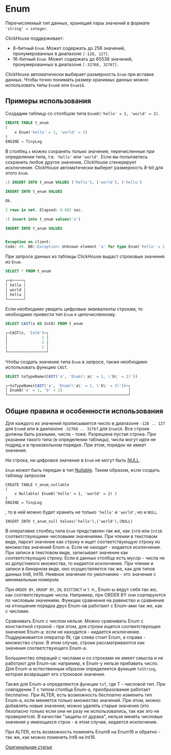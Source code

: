 # Enum

Перечисляемый тип данных, хранящий пары значений в формате `'string' = integer`.

ClickHouse поддерживает:

- 8-битный `Enum`. Может содержать до 256 значений, пронумерованных в диапазоне `[-128, 127]`.
- 16-битный `Enum`. Может содержать до 65536 значений, пронумерованных в диапазоне `[-32768, 32767]`.

ClickHouse автоматически выбирает размерность `Enum` при вставке данных. Чтобы точно понимать размер хранимых данных можно использовать типы `Enum8` или `Enum16`.

## Примеры использования

Создадим таблицу со столбцом типа `Enum8('hello' = 1, 'world' = 2)`.

```sql
CREATE TABLE t_enum
(
    x Enum('hello' = 1, 'world' = 2)
)
ENGINE = TinyLog
```

В столбец `x` можно сохранять только значения, перечисленные при определении типа, т.е. `'hello'` или `'world'`. Если вы попытаетесь сохранить любое другое значение, ClickHouse сгенерирует исключение. ClickHouse автоматически выберет размерность 8-bit для этого `Enum`.

```sql
:) INSERT INTO t_enum VALUES ('hello'), ('world'), ('hello')

INSERT INTO t_enum VALUES

Ok.

3 rows in set. Elapsed: 0.002 sec.

:) insert into t_enum values('a')

INSERT INTO t_enum VALUES


Exception on client:
Code: 49. DB::Exception: Unknown element 'a' for type Enum('hello' = 1, 'world' = 2)
```

При запросе данных из таблицы ClickHouse выдаст строковые значения из `Enum`.

```sql
SELECT * FROM t_enum

┌─x─────┐
│ hello │
│ world │
│ hello │
└───────┘
```

Если необходимо увидеть цифровые эквиваленты строкам, то необходимо привести тип `Enum` к целочисленному.

```sql
SELECT CAST(x AS Int8) FROM t_enum

┌─CAST(x, 'Int8')─┐
│               1 │
│               2 │
│               1 │
└─────────────────┘
```

Чтобы создать значение типа `Enum` в запросе, также необходимо использовать функцию `CAST`.

```sql
SELECT toTypeName(CAST('a', 'Enum(\'a\' = 1, \'b\' = 2)'))

┌─toTypeName(CAST('a', 'Enum(\'a\' = 1, \'b\' = 2)'))─┐
│ Enum8('a' = 1, 'b' = 2)                             │
└─────────────────────────────────────────────────────┘
```

## Общие правила и особенности использования

Для каждого из значений прописывается число в диапазоне `-128 .. 127` для `Enum8` или в диапазоне `-32768 .. 32767` для `Enum16`. Все строки должны быть разными, числа - тоже. Разрешена пустая строка. При указании такого типа (в определении таблицы), числа могут идти не подряд и в произвольном порядке. При этом, порядок не имеет значения.

Ни строка, ни цифровое значение в `Enum` не могут быть [NULL](../query_language/syntax.md).

`Enum` может быть передан в тип [Nullable](nullable.md). Таким образом, если создать таблицу запросом

```
CREATE TABLE t_enum_nullable
(
    x Nullable( Enum8('hello' = 1, 'world' = 2) )
)
ENGINE = TinyLog
```

, то в ней можно будет хранить не только `'hello'` и `'world'`, но и `NULL`.

```
INSERT INTO t_enum_null Values('hello'),('world'),(NULL)
```

В оперативке столбец типа `Enum` представлен так же, как `Int8` или `Int16` соответствующими числовыми значениями.
При чтении в текстовом виде, парсит значение как строку и ищет соответствующую строку из множества значений Enum-а. Если не находит - кидается исключение.
При записи в текстовом виде, записывает значение как соответствующую строку. Если в данных столбца есть мусор - числа не из допустимого множества, то кидается исключение. При чтении и записи в бинарном виде, оно осуществляется так же, как для типов данных Int8, Int16.
Неявное значение по умолчанию - это значение с минимальным номером.

При `ORDER BY`, `GROUP BY`, `IN`, `DISTINCT` и т. п., Enum-ы ведут себя так же, как соответствующие числа. Например, при ORDER BY они сортируются по числовым значениям. Функции сравнения на равенство и сравнения на отношение порядка двух Enum-ов работают с Enum-ами так же, как с числами.

Сравнивать Enum с числом нельзя. Можно сравнивать Enum с константной строкой - при этом, для строки ищется соответствующее значение Enum-а; если не находится - кидается исключение. Поддерживается оператор IN, где слева стоит Enum, а справа - множество строк. В этом случае, строки рассматриваются как значения соответствующего Enum-а.

Большинство операций с числами и со строками не имеет смысла и не работают для Enum-ов: например, к Enum-у нельзя прибавить число.
Для Enum-а естественным образом определяется функция `toString`, которая возвращает его строковое значение.

Также для Enum-а определяются функции `toT`, где T - числовой тип. При совпадении T с типом столбца Enum-а, преобразование работает бесплатно.
При ALTER, есть возможность бесплатно изменить тип Enum-а, если меняется только множество значений. При этом, можно добавлять новые значения; можно удалять старые значения (это безопасно только если они ни разу не использовались, так как это не проверяется). В качестве "защиты от дурака", нельзя менять числовые значения у имеющихся строк - в этом случае, кидается исключение.

При ALTER, есть возможность поменять Enum8 на Enum16 и обратно - так же, как можно поменять Int8 на Int16.

[Оригинальная статья](https://clickhouse.yandex/docs/ru/data_types/enum/) <!--hide-->
